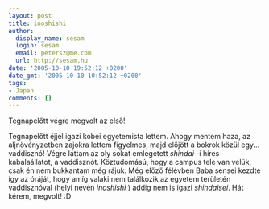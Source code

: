 ```yaml
---
layout: post
title: inoshishi
author:
  display_name: sesam
  login: sesam
  email: petersz@me.com
  url: http://sesam.hu
date: '2005-10-10 19:52:12 +0200'
date_gmt: '2005-10-10 10:52:12 +0200'
tags:
- Japan
comments: []
---
```


Tegnapelőtt végre megvolt az első!

Tegnapelőtt éjjel igazi kobei egyetemista lettem. Ahogy mentem haza, az aljnövényzetben zajokra lettem figyelmes, majd előjött a bokrok közül egy... vaddisznó! Végre láttam az oly sokat emlegetett _shindai_ -i híres kabalaállatot, a vaddisznót. Köztudomású, hogy a campus tele van velük, csak én nem bukkantam még rájuk. Még előző félévben Baba sensei kezdte így az óráját, hogy amíg valaki nem találkozik az egyetem területén vaddisznóval (helyi nevén _inoshishi_ ) addig nem is igazi _shindaisei_. Hát kérem, megvolt! :D

